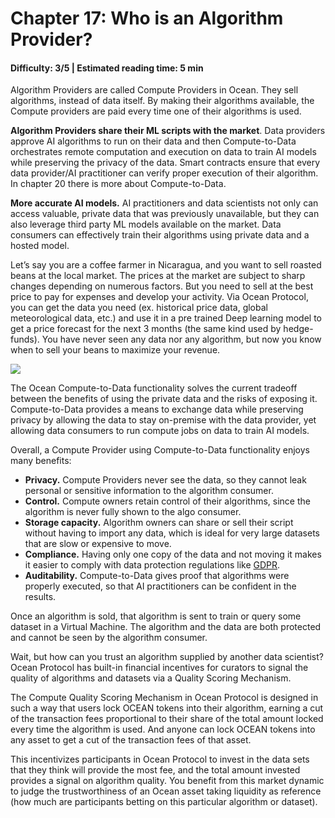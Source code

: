 # Chapter 17: Who is an Algorithm Provider?
#### Difficulty: **3/5** \| Estimated reading time: **5 min**

<dialog character="mantaray">Not all fishes in the Ocean are capable of coding their own algorithms. That’s why they rely on Algorithm Providers.</dialog>

Algorithm Providers are called Compute Providers in Ocean. They sell algorithms, instead of data itself. By making their algorithms available, the Compute providers are paid every time one of their algorithms is used.

**Algorithm Providers share their ML scripts with the market**. Data providers approve AI algorithms to run on their data and then Compute-to-Data orchestrates remote computation and execution on data to train AI models while preserving the privacy of the data. Smart contracts ensure that every data provider/AI practitioner can verify proper execution of their algorithm. In chapter 20 there is more about Compute-to-Data.

**More accurate AI models.** AI practitioners and data scientists not only can access valuable, private data that was previously unavailable, but they can also leverage third party ML models available on the market. Data consumers can effectively train their algorithms using private data and a hosted model.

Let’s say you are a coffee farmer in Nicaragua, and you want to sell roasted beans at the local market. The prices at the market are subject to sharp changes depending on numerous factors. But you need to sell at the best price to pay for expenses and develop your activity. Via Ocean Protocol, you can get the data you need (ex. historical price data, global meteorological data, etc.) and use it in a pre trained Deep learning model to get a price forecast for the next 3 months (the same kind used by hedge-funds). You have never seen any data nor any algorithm, but now you know when to sell your beans to maximize your revenue.

<img src="/images/chapter17_0.png" />

The Ocean Compute-to-Data functionality solves the current tradeoff between the benefits of using the private data and the risks of exposing it. Compute-to-Data provides a means to exchange data while preserving privacy by allowing the data to stay on-premise with the data provider, yet allowing data consumers to run compute jobs on data to train AI models. 

Overall, a Compute Provider using Compute-to-Data functionality enjoys many benefits:

- **Privacy.** Compute Providers never see the data, so they cannot leak personal or sensitive information to the algorithm consumer.
- **Control.** Compute owners retain control of their algorithms, since the algorithm is never fully shown to the algo consumer.
- **Storage capacity.** Algorithm owners can share or sell their script without having to import any data, which is ideal for very large datasets that are slow or expensive to move.
- **Compliance.** Having only one copy of the data and not moving it makes it easier to comply with data protection regulations like [GDPR](https://docs.google.com/document/d/1dZsNiyaYoiqOM7MRdgmuBmCbFyV7DWMUrjNHSYDPMX4/edit#bookmark=id.p96246s1y7mf).
- **Auditability.** Compute-to-Data gives proof that algorithms were properly executed, so that AI practitioners can be confident in the results.

Once an algorithm is sold, that algorithm is sent to train or query some dataset in a Virtual Machine. The algorithm and the data are both protected and cannot be seen by the algorithm consumer.

Wait, but how can you trust an algorithm supplied by another data scientist?
Ocean Protocol has built-in financial incentives for curators to signal the quality of algorithms and datasets via a Quality Scoring Mechanism.

The Compute Quality Scoring Mechanism in Ocean Protocol is designed in such a way that users lock OCEAN tokens into their algorithm, earning a cut of the transaction fees proportional to their share of the total amount locked every time the algorithm is used. And anyone can lock OCEAN tokens into any asset to get a cut of the transaction fees of that asset.

This incentivizes participants in Ocean Protocol to invest in the data sets that they think will provide the most fee, and the total amount invested provides a signal on algorithm quality. You benefit from this market dynamic to judge the trustworthiness of an Ocean asset taking liquidity as reference (how much are participants betting on this particular algorithm or dataset).
